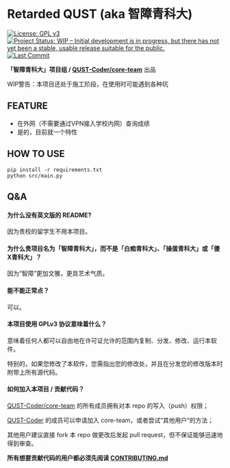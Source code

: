 # Retarded QUST (aka 智障青科大)
[![License: GPL v3](https://img.shields.io/badge/License-GPLv3-blue.svg)](https://www.gnu.org/licenses/gpl-3.0)
[![Project Status: WIP – Initial development is in progress, but there has not yet been a stable, usable release suitable for the public.](https://www.repostatus.org/badges/latest/wip.svg)](https://www.repostatus.org/#wip)
[![Last Commit](https://img.shields.io/github/last-commit/QUST-Coder/retarded-qust.svg?style=flat)](https://github.com/QUST-Coder/retarded-qust/commits)

**「智障青科大」项目组 / [QUST-Coder/core-team](https://github.com/orgs/QUST-Coder/teams/core-team)** 出品

WIP警告：本项目还处于施工阶段，在使用时可能遇到各种坑

## FEATURE
- 在外网（不需要通过VPN接入学校内网）查询成绩
- 是的，目前就一个特性

## HOW TO USE
```shell
pip install -r requirements.txt
python src/main.py
```

## Q&A
#### 为什么没有英文版的 README?
因为贵校的留学生不用本项目。

#### 为什么贵项目名为「智障青科大」，而不是「白痴青科大」、「操蛋青科大」或「傻X青科大」？
因为“智障”更加文雅，更具艺术气质。

#### 能不能正常点？
可以。

#### 本项目使用 GPLv3 协议意味着什么？
意味着任何人都可以自由地在许可证允许的范围内复制、分发、修改、运行本软件。

特别的，如果您修改了本软件，您需指出您的修改处，并且在分发您的修改版本时附带上所有源代码。

#### 如何加入本项目 / 贡献代码？
[QUST-Coder/core-team](https://github.com/orgs/QUST-Coder/teams/core-team) 的所有成员拥有对本 repo 的写入（push）权限；

[QUST-Coder](https://github.com/QUST-Coder) 的成员可以申请加入 core-team，或者尝试“其他用户”的方法；

其他用户建议直接 fork 本 repo 做更改后发起 pull request，但不保证能够迅速地得到审查。

**所有想要贡献代码的用户都必须先阅读 [CONTRIBUTING.md](https://github.com/QUST-Coder/retarded-qust/blob/master/CONTRIBUTING.md)**
